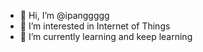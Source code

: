- 👋 Hi, I’m @ipanggggg
- 👀 I’m interested in Internet of Things
- 🌱 I’m currently learning and keep learning

<!---
ipanggggg/ipanggggg is a ✨ special ✨ repository because its `README.md` (this file) appears on your GitHub profile.
You can click the Preview link to take a look at your changes.
--->
